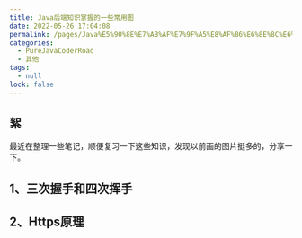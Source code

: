 ```yaml
---
title: Java后端知识掌握的一些常用图
date: 2022-05-26 17:04:08
permalink: /pages/Java%E5%90%8E%E7%AB%AF%E7%9F%A5%E8%AF%86%E6%8E%8C%E6%8F%A1%E7%9A%84%E4%B8%80%E4%BA%9B%E5%B8%B8%E7%94%A8%E5%9B%BE
categories: 
  - PureJavaCoderRoad
  - 其他
tags: 
  - null
lock: false
---
```

## 絮

最近在整理一些笔记，顺便复习一下这些知识，发现以前画的图片挺多的，分享一下。



## 1、三次握手和四次挥手



## 2、Https原理

